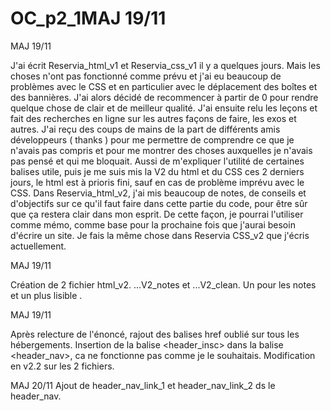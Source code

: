 # OC_p2_1MAJ 19/11


MAJ 19/11

J'ai écrit Reservia_html_v1 et Reservia_css_v1 il y a quelques jours. Mais les choses n'ont pas fonctionné comme prévu et j'ai eu beaucoup de problèmes avec le CSS et en 
particulier avec le déplacement des boîtes et des bannières. J'ai alors décidé de recommencer à partir de 0 pour rendre quelque chose de clair et de meilleur qualité. J'ai 
ensuite relu les leçons et fait des recherches en ligne sur les autres façons de faire, les exos et autres. J'ai reçu des coups de mains de la part de différents amis 
développeurs ( thanks ) pour me permettre de comprendre ce que je n'avais pas compris et pour me montrer des choses auxquelles je n'avais pas pensé et qui me bloquait. 
Aussi de m'expliquer l'utilité de certaines balises utile, puis je me suis mis la V2 du html et du CSS ces 2 derniers jours, le html est à prioris fini, sauf en cas de 
problème imprévu avec le CSS. Dans Reservia_html_v2, j'ai mis beaucoup de notes, de conseils et d'objectifs sur ce qu'il faut faire dans cette partie du code, pour être sûr 
que ça restera clair dans mon esprit. De cette façon, je pourrai l'utiliser comme mémo, comme base pour la prochaine fois que j'aurai besoin d'écrire un site. Je fais la même 
chose dans Reservia CSS_v2 que j'écris actuellement.

MAJ 19/11

Création de 2 fichier html_v2. ...V2_notes et ...V2_clean. Un pour les notes et un plus lisible .

MAJ 19/11

Après relecture de l'énoncé, rajout des balises href oublié sur tous les hébergements. Insertion de la balise <header_insc> dans la balise <header_nav>, ca ne fonctionne 
pas comme je le souhaitais. Modification en v2.2 sur les 2 fichiers.

MAJ 20/11
Ajout de header_nav_link_1 et header_nav_link_2 ds le header_nav.







